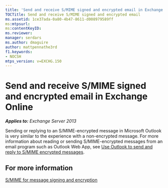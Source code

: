 ```yaml
---
title: 'Send and receive S/MIME signed and encrypted email in Exchange Server'
TOCTitle: Send and receive S/MIME signed and encrypted email
ms.assetid: 1ce37ada-0a80-4b47-8611-d008979589ff
ms:mtpsurl:
ms:contentKeyID:
ms.reviewer: 
manager: serdars
ms.author: dmaguire
author: mattpennathe3rd
f1.keywords:
- NOCSH
mtps_version: v=EXCHG.150
---
```


# Send and receive S/MIME signed and encrypted email in Exchange Online

_**Applies to:** Exchange Server 2013_

Sending or replying to an S/MIME-encrypted message in Microsoft Outlook is very similar to the experience with a non-encrypted message. For more information about reading or sending S/MIME-encrypted messages from an email program such as Outlook Web App, see [Use Outlook to send and reply to S/MIME encrypted messages](https://support.microsoft.com/office/2e57e4bd-4cc2-4531-9a39-426e7c873e26).

## For more information

[S/MIME for message signing and encryption](s-mime-for-message-signing-and-encryption.md)
